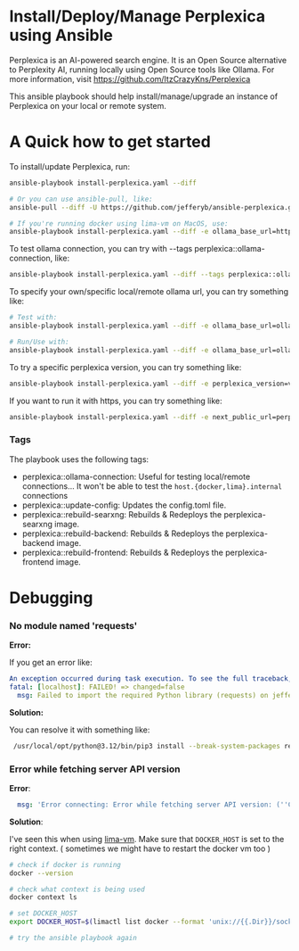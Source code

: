 # Install/Deploy/Manage Perplexica using Ansible

Perplexica is an AI-powered search engine. It is an Open Source alternative to Perplexity AI, running locally using Open Source tools like Ollama. For more information, visit https://github.com/ItzCrazyKns/Perplexica

This ansible playbook should help install/manage/upgrade an instance of Perplexica on your local or remote system.

# A Quick how to get started

To install/update Perplexica, run:
```bash
ansible-playbook install-perplexica.yaml --diff

# Or you can use ansible-pull, like:
ansible-pull --diff -U https://github.com/jefferyb/ansible-perplexica.git -C main install-perplexica.yaml

# If you're running docker using lima-vm on MacOS, use:
ansible-playbook install-perplexica.yaml --diff -e ollama_base_url=http://host.lima.internal:11434
```

To test ollama connection, you can try with --tags perplexica::ollama-connection, like:

```bash
ansible-playbook install-perplexica.yaml --diff --tags perplexica::ollama-connection 
```

To specify your own/specific local/remote ollama url, you can try something like:
```bash
# Test with:
ansible-playbook install-perplexica.yaml --diff -e ollama_base_url=ollama.example.com --tags perplexica::ollama-connection

# Run/Use with:
ansible-playbook install-perplexica.yaml --diff -e ollama_base_url=ollama.example.com
```

To try a specific perplexica version, you can try something like:
```bash
ansible-playbook install-perplexica.yaml --diff -e perplexica_version=v1.3.4
```

If you want to run it with https, you can try something like:
```bash
ansible-playbook install-perplexica.yaml --diff -e next_public_url=perplexica-backend.example.com -e use_https=true
```

### Tags

The playbook uses the following tags:

  * perplexica::ollama-connection: Useful for testing local/remote connections... It won't be able to test the `host.{docker,lima}.internal` connections
  * perplexica::update-config: Updates the config.toml file.
  * perplexica::rebuild-searxng: Rebuilds & Redeploys the perplexica-searxng image.
  * perplexica::rebuild-backend: Rebuilds & Redeploys the perplexica-backend image.
  * perplexica::rebuild-frontend: Rebuilds & Redeploys the perplexica-frontend image.

# Debugging

### No module named 'requests'

**Error:**

If you get an error like:

```yaml
An exception occurred during task execution. To see the full traceback, use -vvv. The error was: ModuleNotFoundError: No module named 'requests'
fatal: [localhost]: FAILED! => changed=false
  msg: Failed to import the required Python library (requests) on jefferyb-mac's Python /usr/local/opt/python@3.12/bin/python3.12. Please read the module documentation and install it in the appropriate location. If the required library is installed, but Ansible is using the wrong Python interpreter, please consult the documentation on ansible_python_interpreter
```

**Solution:**

You can resolve it with something like:

```bash
 /usr/local/opt/python@3.12/bin/pip3 install --break-system-packages requests
```

### Error while fetching server API version

**Error**:
```yaml
  msg: 'Error connecting: Error while fetching server API version: (''Connection aborted.'', FileNotFoundError(2, ''No such file or directory''))'
```

**Solution**:

I've seen this when using [lima-vm](https://github.com/lima-vm/lima). Make sure that `DOCKER_HOST` is set to the right context. ( sometimes we might have to restart the docker vm too )

```bash
# check if docker is running
docker --version

# check what context is being used
docker context ls

# set DOCKER_HOST
export DOCKER_HOST=$(limactl list docker --format 'unix://{{.Dir}}/sock/docker.sock')

# try the ansible playbook again
```
